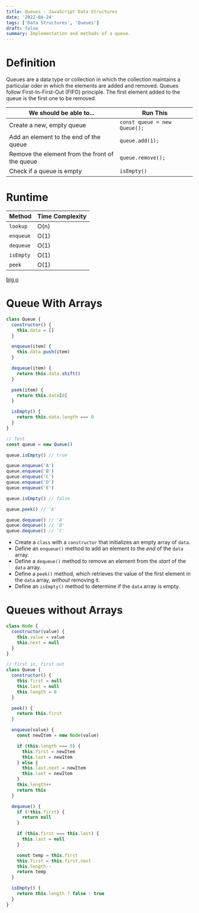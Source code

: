 ```yaml
---
title: Queues - JavaScript Data Structures
date: '2022-04-24'
tags: ['Data Structures', 'Queues']
draft: false
summary: Implementation and methods of a queue.
---
```


# Definition

Queues are a data type or collection in which the collection maintains a particular oder in which the elements are added and removed. Queues follow First-In-First-Out (FIFO) principle. The first element added to the queue is the first one to be removed.

| We should be able to...                        | Run This                     |
| ---------------------------------------------- | ---------------------------- |
| Create a new, empty queue                      | `const queue = new Queue();` |
| Add an element to the end of the queue         | `queue.add(1);`              |
| Remove the element from the front of the queue | `queue.remove();`            |
| Check if a queue is empty                      | `isEmpty()`                  |

# Runtime

| Method    | Time Complexity |
| --------- | --------------- |
| `lookup`  | O(n)            |
| `enqueue` | O(1)            |
| `dequeue` | O(1)            |
| `isEmpty` | O(1)            |
| `peek`    | O(1)            |

[big o](https://res.cloudinary.com/practicaldev/image/fetch/s--cCSlyRS8--/c_imagga_scale,f_auto,fl_progressive,h_900,q_auto,w_1600/https://dev-to-uploads.s3.amazonaws.com/i/d155tk2ttynxoehhz39k.jpeg)

# Queue With Arrays

```js
class Queue {
  constructor() {
    this.data = []
  }

  enqueue(item) {
    this.data.push(item)
  }

  dequeue(item) {
    return this.data.shift()
  }

  peek(item) {
    return this.data[0]
  }

  isEmpty() {
    return this.data.length === 0
  }
}

// Test
const queue = new Queue()

queue.isEmpty() // true

queue.enqueue('A')
queue.enqueue('B')
queue.enqueue('C')
queue.enqueue('D')
queue.enqueue('E')

queue.isEmpty() // false

queue.peek() // 'A'

queue.dequeue() // 'A'
queue.dequeue() // 'B'
queue.dequeue() // 'C'
```

- Create a `class` with a `constructor` that initializes an empty array of `data`.
- Define an `enqueue()` method to add an element to the _end_ of the `data` array.
- Define a `dequeue()` method to remove an element from the _start_ of the `data` array.
- Define a `peek()` method, which retrieves the value of the first element in the `data` array, _without_ removing it.
- Define an `isEmpty()` method to determine if the `data` array is empty.

# Queues without Arrays

```js
class Node {
  constructor(value) {
    this.value = value
    this.next = null
  }
}

// first in, first out
class Queue {
  constructor() {
    this.first = null
    this.last = null
    this.length = 0
  }

  peek() {
    return this.first
  }

  enqueue(value) {
    const newItem = new Node(value)

    if (this.length === 0) {
      this.first = newItem
      this.last = newItem
    } else {
      this.last.next = newItem
      this.last = newItem
    }
    this.length++
    return this
  }

  dequeue() {
    if (!this.first) {
      return null
    }

    if (this.first === this.last) {
      this.last = null
    }

    const temp = this.first
    this.first = this.first.next
    this.length--
    return temp
  }

  isEmpty() {
    return this.length ? false : true
  }
}
```
